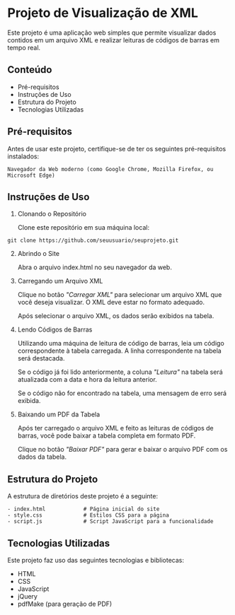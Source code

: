 # Projeto de Visualização de XML

Este projeto é uma aplicação web simples que permite visualizar dados contidos em um arquivo XML e realizar leituras de códigos de barras em tempo real.

## Conteúdo
- Pré-requisitos
- Instruções de Uso
- Estrutura do Projeto
- Tecnologias Utilizadas
  
## Pré-requisitos

Antes de usar este projeto, certifique-se de ter os seguintes pré-requisitos instalados:

	Navegador da Web moderno (como Google Chrome, Mozilla Firefox, ou Microsoft Edge)

## Instruções de Uso

1. Clonando o Repositório

	Clone este repositório em sua máquina local:
```
git clone https://github.com/seuusuario/seuprojeto.git
```

2. Abrindo o Site

	Abra o arquivo index.html no seu navegador da web.

3. Carregando um Arquivo XML

	Clique no botão *"Carregar XML"* para selecionar um arquivo XML que você deseja visualizar. O XML deve estar no formato adequado.

	Após selecionar o arquivo XML, os dados serão exibidos na tabela.

5. Lendo Códigos de Barras

	Utilizando uma máquina de leitura de código de barras, leia um código correspondente à tabela carregada. A linha correspondente na tabela será destacada.

	Se o código já foi lido anteriormente, a coluna *"Leitura"* na tabela será atualizada com a data e hora da leitura anterior.

	Se o código não for encontrado na tabela, uma mensagem de erro será exibida.

7. Baixando um PDF da Tabela

	Após ter carregado o arquivo XML e feito as leituras de códigos de barras, você pode baixar a tabela completa em formato PDF.

	Clique no botão *"Baixar PDF"* para gerar e baixar o arquivo PDF com os dados da tabela.

## Estrutura do Projeto

A estrutura de diretórios deste projeto é a seguinte:
```
- index.html 			# Página inicial do site
- style.css 			# Estilos CSS para a página
- script.js 			# Script JavaScript para a funcionalidade
```

## Tecnologias Utilizadas

Este projeto faz uso das seguintes tecnologias e bibliotecas:

- HTML
- CSS
- JavaScript
- jQuery
- pdfMake (para geração de PDF)
